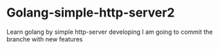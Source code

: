 # Golang-simple-http-server2
Learn golang by simple http-server developing
I am going to commit the branche with new features
